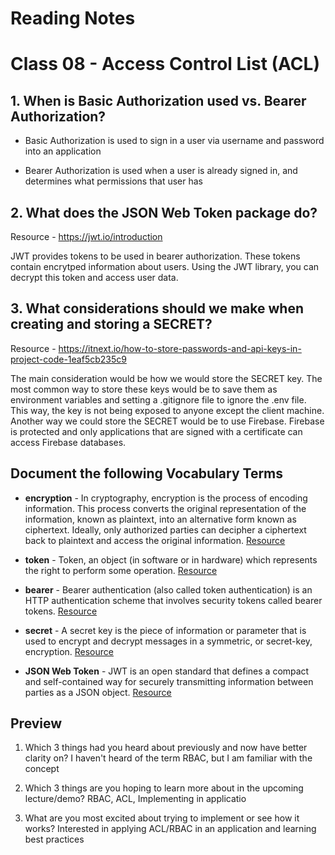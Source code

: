 # Reading Notes

# Class 08 - Access Control List (ACL)

## 1. When is Basic Authorization used vs. Bearer Authorization?

- Basic Authorization is used to sign in a user via username and password into an application

- Bearer Authorization is used when a user is already signed in, and determines what permissions that user has


## 2. What does the JSON Web Token package do?

Resource - https://jwt.io/introduction

JWT provides tokens to be used in bearer authorization. These tokens contain encrytped information about users. Using the JWT library, you can decrypt this token and access user data.

## 3. What considerations should we make when creating and storing a SECRET?

Resource - https://itnext.io/how-to-store-passwords-and-api-keys-in-project-code-1eaf5cb235c9

The main consideration would be how we would store the SECRET key. The most common way to store these keys would be to save them as environment variables and setting a .gitignore file to ignore the .env file. This way, the key is not being exposed to anyone except the client machine. Another way we could store the SECRET would be to use Firebase. Firebase is protected and only applications that are signed with a certificate can access Firebase databases.


## Document the following Vocabulary Terms

- **encryption** - In cryptography, encryption is the process of encoding information. This process converts the original representation of the information, known as plaintext, into an alternative form known as ciphertext. Ideally, only authorized parties can decipher a ciphertext back to plaintext and access the original information. [Resource](https://en.wikipedia.org/wiki/Encryption)

- **token** - Token, an object (in software or in hardware) which represents the right to perform some operation. [Resource](https://en.wikipedia.org/wiki/Token)

- **bearer** -  Bearer authentication (also called token authentication) is an HTTP authentication scheme that involves security tokens called bearer tokens. [Resource](https://swagger.io/docs/specification/authentication/bearer-authentication/)

- **secret** - A secret key is the piece of information or parameter that is used to encrypt and decrypt messages in a symmetric, or secret-key, encryption. [Resource](https://www.techopedia.com/definition/24865/secret-key)

- **JSON Web Token** - JWT is an open standard that defines a compact and self-contained way for securely transmitting information between parties as a JSON object. [Resource](https://jwt.io/introduction)
 

## Preview

1. Which 3 things had you heard about previously and now have better clarity on? I haven't heard of the term RBAC, but I am familiar with the concept

2. Which 3 things are you hoping to learn more about in the upcoming lecture/demo? RBAC, ACL, Implementing in applicatio

3. What are you most excited about trying to implement or see how it works? Interested in applying ACL/RBAC in an application and learning best practices

